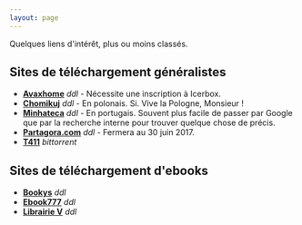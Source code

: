 ```yaml
---
layout: page
---
```


Quelques liens d'intérêt, plus ou moins classés.

## Sites de téléchargement généralistes

* [**Avaxhome**](https://avxhm.se "Avaxhome") _ddl_ - Nécessite une inscription à Icerbox.
* [**Chomikuj**](http://chomikuj.pl "Chomikuj") _ddl_ - En polonais. Si. Vive la Pologne, Monsieur !
* [**Minhateca**](http://minhateca.com.br "Minhateca") _ddl_ - En portugais. Souvent plus facile de passer par Google que par la recherche interne pour trouver quelque chose de précis.
* [**Partagora.com**](https://partagora.com "Partagora") _ddl_ - Fermera au 30 juin 2017.
* [**T411**](https://www.t411.al "T411") _bittorrent_


## Sites de téléchargement d'ebooks

* [**Bookys**](http://bookys.me "Bookys") _ddl_
* [**Ebook777**](http://www.ebook777.com"Ebook777") _ddl_
* [**Librairie V**](http://librairie-v.co "Librairie V") _ddl_


